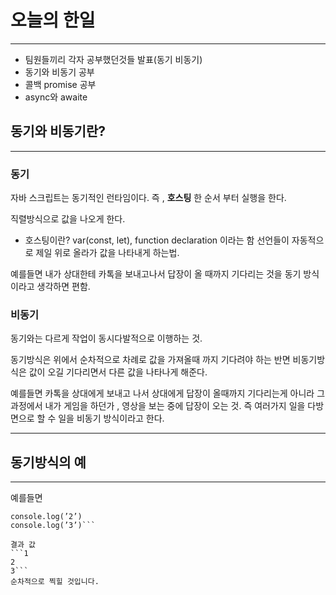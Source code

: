 # 오늘의 한일
___

* 팀원들끼리 각자 공부했던것들 발표(동기 비동기)
* 동기와 비동기 공부
* 콜백 promise 공부
* async와 awaite

## 동기와 비동기란?
___

### 동기

자바 스크립트는 동기적인 런타임이다. 즉 , **호스팅** 한 순서 부터 실행을 한다.

직렬방식으로 값을 나오게 한다.

* 호스팅이란?
var(const, let), function declaration 이라는 함 선언들이 자동적으로 제일 위로 올라가 값을 나타내게 하는법.

예를들면 
내가 상대한테 카톡을 보내고나서 답장이 올 때까지 기다리는 것을 
동기 방식이라고 생각하면 편함.

### 비동기
동기와는 다르게 작업이 동시다발적으로 이행하는 것.

동기방식은 위에서 순차적으로 차례로 값을 가져올때 까지 기다려야 하는 반면 비동기방식은 값이 오길 기다리면서 다른 값을 나타나게 해준다.

예를들면
카톡을 상대에게 보내고 나서 상대에게 답장이 올때까지 기다리는게 아니라 그 과정에서 내가 게임을 하던가 , 
영상을 보는 중에 답장이 오는 것. 즉 여러가지 일을 다방면으로 할 수 일을 비동기 방식이라고 한다.
___

## 동기방식의 예
___

예를들면

```console.log(’1’)
console.log(’2’)
console.log(’3’)```

결과 값
```1
2
3```
순차적으로 찍힐 것입니다. 





